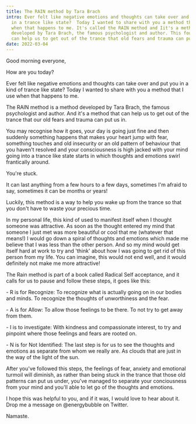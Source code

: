 ```yaml
---
title: The RAIN method by Tara Brach
intro: Ever felt like negative emotions and thoughts can take over and put you
  in a trance like state?  Today I wanted to share with you a method that I use
  when that happens to me. It's called the RAIN method and Iit's a method
  developed by Tara Brach, the famous psychologist and author. This four steps
  can help us to get out of the trance that old fears and trauma can put us in.
date: 2022-03-04
---
```

Good morning everyone,

How are you today?

Ever felt like negative emotions and thoughts can take over and put you in a kind of trance like state? Today I wanted to share with you a method that I use when that happens to me. 

The RAIN method is a method developed by Tara Brach, the famous psychologist and author. And it's a method that can help us to get out of the trance that our old fears and trauma can put us in.

You may recognise how it goes, your day is going just fine and then suddenly something happens that makes your heart jump with fear, something touches and old insecurity or an old pattern of behaviour that you haven't resolved and your consciousness is high jacked with your mind going into a trance like state starts in which thoughts and emotions swirl frantically around. 

You're stuck. 

It can last anything from a few hours to a few days, sometimes I'm afraid to say, sometimes it can be months or years! 

Luckily, this method is a way to help you wake up from the trance so that you don't have to waste your precious time. 

In my personal life, this kind of used to manifest itself when I thought someone was attractive. As soon as the thought entered my mind that someone I just met was more beautiful or cool that me (whatever that means!) I would go down a spiral of thoughts and emotions which made me believe that I was less than the other person. And so my mind would get itself hard at work to try and 'think' about how I was going to get rid of this person from my life. You can imagine, this would not end well, and it would definitely not make me more attractive!

The Rain method is part of a book called Radical Self acceptance, and it calls for us to pause and follow these steps, it goes like this:

\- R is for Recognize: To recognize what is actually going on in our bodies and minds. To recognize the thoughts of unworthiness and the fear. 

\- A is for Allow: To allow those feelings to be there. To not try to get away from them. 

\- I is to investigate: With kindness and compassionate interest, to try and pinpoint where those feelings and fears are rooted on. 

\- N is for Not Identified: The last step is for us to see the thoughts and emotions as separate from whom we really are. As clouds that are just in the way of the light of the sun. 

After you've followed this steps, the feelings of fear, anxiety and emotional turmoil will diminish,  as rather than being stuck in the trance that those old patterns can put us under, you've managed to separate your conciousness from your mind and you'll able to let go of the thoughts and emotions. 

I hope this was helpful to you, and if it was, I would love to hear about it. Drop me a message on @energybubble on Twitter. 

Namaste.
